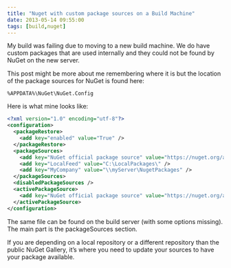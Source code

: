 ```yaml
---
title: "Nuget with custom package sources on a Build Machine"
date: 2013-05-14 09:55:00
tags: [build,nuget]
---
```


My build was failing due to moving to a new build machine. We do have custom packages that are used internally and they could not be found by NuGet on the new server.

This post might be more about me remembering where it is but the location of the package sources for NuGet is found here:

```text
%APPDATA%\NuGet\NuGet.Config
```

Here is what mine looks like:

```xml
<?xml version="1.0" encoding="utf-8"?>
<configuration>
  <packageRestore>
    <add key="enabled" value="True" />
  </packageRestore>
  <packageSources>
    <add key="NuGet official package source" value="https://nuget.org/api/v2/" />
    <add key="LocalFeed" value="C:\LocalPackages\" />
    <add key="MyCompany" value="\\myServer\NugetPackages" />
  </packageSources>
  <disabledPackageSources />
  <activePackageSource>
    <add key="NuGet official package source" value="https://nuget.org/api/v2/" />
  </activePackageSource>
</configuration>
```

The same file can be found on the build server (with some options missing). The main part is the packageSources section.

If you are depending on a local repository or a different repository than the public NuGet Gallery, it&rsquo;s where you need to update your sources to have your package available.